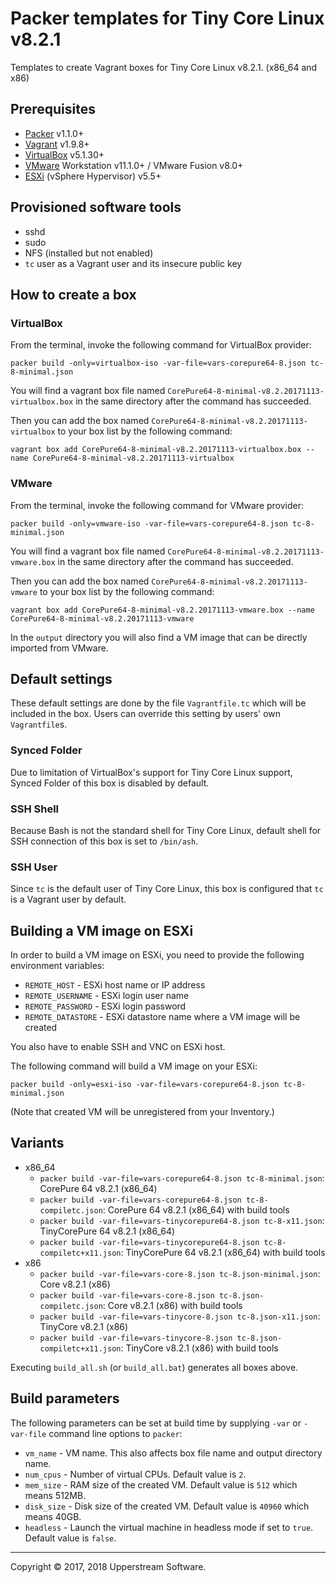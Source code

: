 # Packer templates for Tiny Core Linux v8.2.1

Templates to create Vagrant boxes for Tiny Core Linux v8.2.1. (x86_64
and x86)


## Prerequisites

* [Packer][] v1.1.0+
* [Vagrant][] v1.9.8+
* [VirtualBox][] v5.1.30+
* [VMware][] Workstation v11.1.0+ / VMware Fusion v8.0+
* [ESXi][] (vSphere Hypervisor) v5.5+

[ESXi]: http://www.vmware.com/products/vsphere-hypervisor
    "Free VMware vSphere Hypervisor, Free Virtualization (ESXi)"
[Packer]: https://www.packer.io/ "Packer by HashiCorp"
[Vagrant]: https://www.vagrantup.com/ "Vagrant"
[VirtualBox]: https://www.virtualbox.org/ "Oracle VM VirtualBox"
[VMware]: http://www.vmware.com/
    "VMware Virtualization for Desktop &amp; Server, Application, Public &amp; Hybrid Clouds"


## Provisioned software tools

* sshd
* sudo
* NFS (installed but not enabled)
* `tc` user as a Vagrant user and its insecure public key


## How to create a box

### VirtualBox

From the terminal, invoke the following command for VirtualBox provider:

    packer build -only=virtualbox-iso -var-file=vars-corepure64-8.json tc-8-minimal.json

You will find a vagrant box file named `CorePure64-8-minimal-v8.2.20171113-virtualbox.box`
in the same directory after the command has succeeded.

Then you can add the box named `CorePure64-8-minimal-v8.2.20171113-virtualbox`
to your box list by the following command:

    vagrant box add CorePure64-8-minimal-v8.2.20171113-virtualbox.box --name CorePure64-8-minimal-v8.2.20171113-virtualbox

### VMware

From the terminal, invoke the following command for VMware provider:

    packer build -only=vmware-iso -var-file=vars-corepure64-8.json tc-8-minimal.json

You will find a vagrant box file named `CorePure64-8-minimal-v8.2.20171113-vmware.box`
in the same directory after the command has succeeded.

Then you can add the box named `CorePure64-8-minimal-v8.2.20171113-vmware`
to your box list by the following command:

    vagrant box add CorePure64-8-minimal-v8.2.20171113-vmware.box --name CorePure64-8-minimal-v8.2.20171113-vmware

In the `output` directory you will also find a VM image that can be
directly imported from VMware.


## Default settings

These default settings are done by the file `Vagrantfile.tc` which will
be included in the box.  Users can override this setting by users' own
`Vagrantfile`s.

### Synced Folder

Due to limitation of VirtualBox's support for Tiny Core Linux support,
Synced Folder of this box is disabled by default.

### SSH Shell

Because Bash is not the standard shell for Tiny Core Linux, default
shell for SSH connection of this box is set to `/bin/ash`.

### SSH User

Since `tc` is the default user of Tiny Core Linux, this box is
configured that `tc` is a Vagrant user by default.


## Building a VM image on ESXi

In order to build a VM image on ESXi, you need to provide the following
environment variables:

* `REMOTE_HOST` - ESXi host name or IP address
* `REMOTE_USERNAME` - ESXi login user name
* `REMOTE_PASSWORD` - ESXi login password
* `REMOTE_DATASTORE` - ESXi datastore name where a VM image will be
  created

You also have to enable SSH and VNC on ESXi host.

The following command will build a VM image on your ESXi:

    packer build -only=esxi-iso -var-file=vars-corepure64-8.json tc-8-minimal.json

(Note that created VM will be unregistered from your Inventory.)


## Variants

* x86_64
    * `packer build -var-file=vars-corepure64-8.json tc-8-minimal.json`:
      CorePure 64 v8.2.1 (x86_64)
    * `packer build -var-file=vars-corepure64-8.json tc-8-compiletc.json`:
      CorePure 64 v8.2.1 (x86_64) with build tools
    * `packer build -var-file=vars-tinycorepure64-8.json tc-8-x11.json`:
      TinyCorePure 64 v8.2.1 (x86_64)
    * `packer build -var-file=vars-tinycorepure64-8.json tc-8-compiletc+x11.json`:
      TinyCorePure 64 v8.2.1 (x86_64) with build tools
* x86
    * `packer build -var-file=vars-core-8.json tc-8.json-minimal.json`:
      Core v8.2.1 (x86)
    * `packer build -var-file=vars-core-8.json tc-8.json-compiletc.json`:
      Core v8.2.1 (x86) with build tools
    * `packer build -var-file=vars-tinycore-8.json tc-8.json-x11.json`:
      TinyCore v8.2.1 (x86)
    * `packer build -var-file=vars-tinycore-8.json tc-8.json-compiletc+x11.json`:
      TinyCore v8.2.1 (x86) with build tools

Executing `build_all.sh` (or `build_all.bat`) generates all boxes above.


## Build parameters

The following parameters can be set at build time by supplying `-var`
or `-var-file` command line options to `packer`:

* `vm_name` - VM name.  This also affects box file name and output
  directory name.
* `num_cpus` - Number of virtual CPUs.  Default value is `2`.
* `mem_size` - RAM size of the created VM.  Default value is `512`
  which means 512MB.
* `disk_size` - Disk size of the created VM.  Default value is `40960`
  which means 40GB.
* `headless` - Launch the virtual machine in headless mode if set to
  `true`.  Default value is `false`.


- - -

Copyright &copy; 2017, 2018 Upperstream Software.
